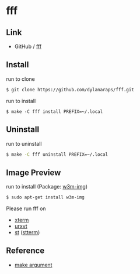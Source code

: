 
# fff

## Link

* GitHub / [fff](https://github.com/dylanaraps/fff)


## Install

run to clone

``` sh
$ git clone https://github.com/dylanaraps/fff.git
```

run to install

```
$ make -C fff install PREFIX=~/.local
```

## Uninstall

run to uninstall

``` sh
$ make -C fff uninstall PREFIX=~/.local
```

## Image Preview

run to install (Package: [w3m-img](https://packages.ubuntu.com/bionic/w3m-img))

``` sh
$ sudo apt-get install w3m-img
```

Please run fff on

* [xterm](https://packages.ubuntu.com/bionic/xterm)
* [urxvt](https://packages.ubuntu.com/bionic/rxvt-unicode)
* [st](https://st.suckless.org/) ([stterm](https://packages.ubuntu.com/bionic/stterm))


## Reference

* [make argument](../../concept/make/example/args)
